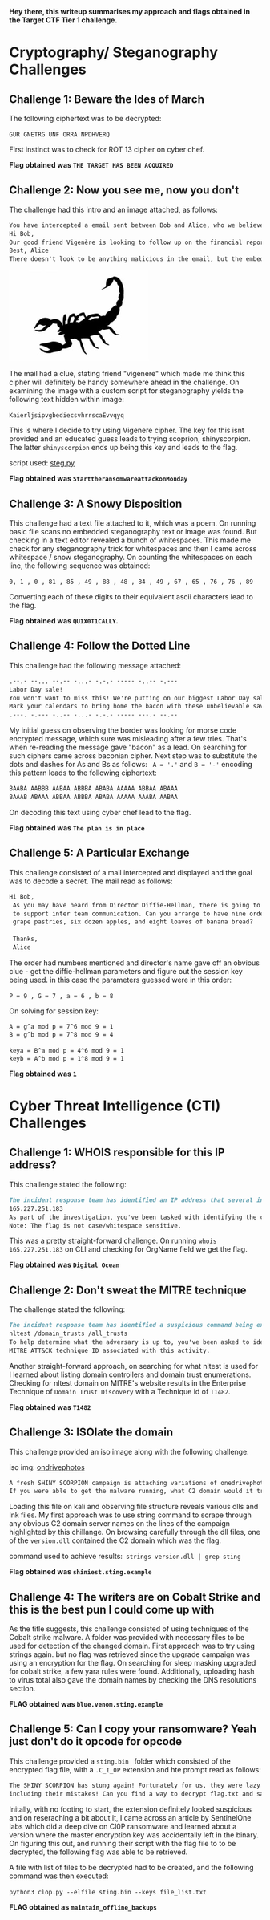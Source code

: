 **Hey there, this writeup summarises my approach and flags obtained in the Target CTF Tier 1 challenge.**

# Cryptography/ Steganography Challenges

## Challenge 1: Beware the Ides of March

The following ciphertext was to be decrypted:

`GUR GNETRG UNF ORRA NPDHVERQ`

First instinct was to check for ROT 13 cipher on cyber chef. 

**Flag obtained was `THE TARGET HAS BEEN ACQUIRED`**

## Challenge 2: Now you see me, now you don't

The challenge had this intro and an image attached, as follows:

```markdown
You have intercepted a email sent between Bob and Alice, who we believe to be members of Shiny Scorpion. See a transcription of the message below:
Hi Bob,
Our good friend Vigenère is looking to follow up on the financial reports you're working on. Can you give me a timeline on when you think they would be ready to share out?
Best, Alice
There doesn't look to be anything malicious in the email, but the embedded photo in the email hit the automated threat detection. Can you find the true message of the email?
```
![scorpion image](email_scorpion.jpg)

The mail had a clue, stating friend "vigenere" which made me think this cipher will definitely be handy somewhere ahead in the challenge. On examining the image with a custom script for steganography yields the following text hidden within image:

`KaierljsipvgbediecsvhrrscaEvvqyq`

This is where I decide to try using Vigenere cipher. The key for this isnt provided and an educated guess leads to trying scoprion, shinyscorpion. The latter `shinyscorpion` ends up being this key and leads to the flag.

script used: [steg.py](steg.py)

**Flag obtained was `StarttheransomwareattackonMonday`**


## Challenge 3: A Snowy Disposition

This challenge had a text file attached to it, which was a poem. On running basic file scans no embedded steganography text or image was found. But checking in a text editor revealed a bunch of whitespaces. This made me check for any steganography trick for whitespaces and then I came across whitespace / snow steganography. 
On counting the whitespaces on each line, the following sequence was obtained:

`0, 1 , 0 , 81 , 85 , 49 , 88 , 48 , 84 , 49 , 67 , 65 , 76 , 76 , 89`

Converting each of these digits to their equivalent ascii characters lead to the flag.

**Flag obtained was `QU1X0T1CALLY`.**

## Challenge 4: Follow the Dotted Line

This challenge had the following message attached:

```markdown
.--.- --... --.-- -...- -.-.- ----- -..-- -.---
Labor Day sale!
You won't want to miss this! We're putting on our biggest Labor Day sale yet.
Mark your calendars to bring home the bacon with these unbelievable savings!
.---. -.--- -..-- -...- -.-.- ----- ---.- --.--
```
My initial guess on observing the border was looking for morse code encrypted message, which sure was misleading after a few tries. That's when re-reading the message gave "bacon" as a lead. On searching for such ciphers came across baconian cipher. Next step was to substitute the dots and dashes for As and Bs as follows:
` A = '.'` and `B = '-'`
encoding this pattern leads to the following ciphertext:

```markdown
BAABA AABBB AABAA ABBBA ABABA AAAAA ABBAA ABAAA
BAAAB ABAAA ABBAA ABBBA ABABA AAAAA AAABA AABAA
```
On decoding this text using cyber chef lead to the flag.

**Flag obtained was `The plan is in place`**

## Challenge 5: A Particular Exchange

This challenge consisted of a mail intercepted and displayed and the goal was to decode a secret. The mail read as follows:

```markdown
Hi Bob,
 As you may have heard from Director Diffie-Hellman, there is going to be a party
 to support inter team communication. Can you arrange to have nine orders of papaya salad, seven orders of the
 grape pastries, six dozen apples, and eight loaves of banana bread?

 Thanks,
 Alice
```
The order had numbers mentioned and director's name gave off an obvious clue - get the diffie-hellman parameters and figure out the session key being used.
in this case the parameters guessed were in this order:

`P = 9 , G = 7 , a = 6 , b = 8`

On solving for session key:

```
A = g^a mod p = 7^6 mod 9 = 1
B = g^b mod p = 7^8 mod 9 = 4

keya = B^a mod p = 4^6 mod 9 = 1
keyb = A^b mod p = 1^8 mod 9 = 1
```

**Flag obtained was `1`**


# Cyber Threat Intelligence (CTI) Challenges

## Challenge 1: WHOIS responsible for this IP address?

This challenge stated the following:

```markdown
The incident response team has identified an IP address that several infected hosts have been communicating with:
165.227.251.183
As part of the investigation, you've been tasked with identifying the company that owns this IP address. 
Note: The flag is not case/whitespace sensitive.
```

This was a pretty straight-forward challenge. On running `whois 165.227.251.183` on CLI and checking for OrgName field we get the flag.

**Flag obtained was `Digital Ocean`**

## Challenge 2: Don't sweat the MITRE technique

The challenge stated the following:

```markdown
The incident response team has identified a suspicious command being executed on several infected hosts:
nltest /domain_trusts /all_trusts
To help determine what the adversary is up to, you've been asked to identify the 
MITRE ATT&CK technique ID associated with this activity.

```

Another straight-forward approach, on searching for what nltest is used for I learned about listing domain controllers and domain trust enumerations. Checking for nltest domain on MITRE's website results in the Enterprise Technique of `Domain Trust Discovery` with a Technique id of `T1482`.

**Flag obtained was `T1482`**

## Challenge 3: ISOlate the domain

This challenge provided an iso image along with the following challenge:

iso img: [ondrivephotos](onedrivephotos.iso.zip)

```markdown
A fresh SHINY SCORPION campaign is attaching variations of onedrivephotos.iso , but it doesn't seem to do anything in your sandbox.
If you were able to get the malware running, what C2 domain would it try to contact?
```

Loading this file on kali and observing file structure reveals various dlls and lnk files. My first approach was to use string command to scrape through any obvious C2 domain server names on the lines of the campaign highlighted by this chillange. 
On browsing carefully through the dll files, one of the `version.dll` contained the C2 domain which was the flag.

command used to achieve results:` strings version.dll | grep sting`

**Flag obtained was `shiniest.sting.example`**

## Challenge 4: The writers are on Cobalt Strike and this is the best pun I could come up with

As the title suggests, this challenge consisted of using techniques of the Cobalt strike malware. A folder was provided with necessary files to be used for detection of the changed domain. 
First approach was to try using strings again. but no flag was retrieved since the upgrade campaign was using an encryption for the flag. 
On searching for sleep masking upgraded for cobalt strike, a few yara rules were found. Additionally, uploading hash to virus total also gave the domain names by checking the DNS resolutions section.

**FLAG obtained was `blue.venom.sting.example`**

## Challenge 5: Can I copy your ransomware? Yeah just don't do it opcode for opcode

This challenge provided a `sting.bin ` folder which consisted of the encrypted flag file, with a `.C_I_0P` extension and hte prompt read as follows: 

```markdown
The SHINY SCORPION has stung again! Fortunately for us, they were lazy this time and copied another ransomware gang's homework,
including their mistakes! Can you find a way to decrypt flag.txt and save our data?
```
Initally, with no footing to start, the extension definitely looked suspicious and on reseraching a bit about it, I came across an article by SentinelOne labs which did a deep dive on Cl0P ransomware and learned about a version where the master encryption key was accidentally left in the binary. On figuring this out, and running their script with the flag file to to be decrypted, the following flag was able to be retrieved.

A file with list of files to be decrypted had to be created, and the following command was then executed:

`python3 clop.py --elfile sting.bin --keys file_list.txt`

**FLAG obtained as `maintain_offline_backups`**